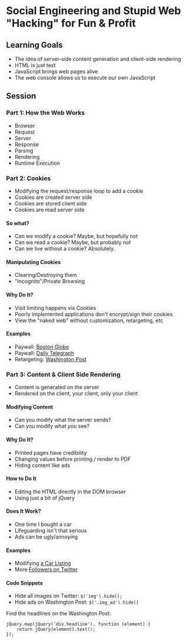 # Social Engineering and Stupid Web "Hacking" for Fun & Profit

## Learning Goals

* The idea of server-side content generation and client-side rendering
* HTML is just text
* JavaScript brings web pages alive
* The web console allows us to execute our own JavaScript

## Session

### Part 1: How the Web Works

* Browser
* Request
* Server
* Response
* Parsing
* Rendering
* Runtime Execution

### Part 2: Cookies

* Modifying the request/response loop to add a cookie
* Cookies are created server side
* Cookies are stored client side
* Cookies are read server side

#### So what?

* Can we modify a cookie? Maybe, but hopefully not
* Can we read a cookie? Maybe, but probably not
* Can we live without a cookie? Absolutely.

#### Manipulating Cookies

* Clearing/Destroying them
* "Incognito"/Private Browsing

#### Why Do It?

* Visit limiting happens via Cookies
* Poorly implemented applications don't encrypt/sign their cookies
* View the "naked web" without customization, retargeting, etc

#### Examples

* Paywall: [Boston Globe](http://www.bostonglobe.com/)
* Paywall: [Daily Telegraph](http://www.telegraph.co.uk/)
* Retargeting: [Washington Post](https://www.washingtonpost.com/)

### Part 3: Content & Client Side Rendering

* Content is generated on the server
* Rendered on the client, your client, only your client

#### Modifying Content

* Can you modify what the server sends?
* Can you modify what *you* see?

#### Why Do It?

* Printed pages have credibility
* Changing values before printing / render to PDF
* Hiding content like ads

#### How to Do It

* Editing the HTML directly in the DOM browser
* Using just a bit of jQuery

#### Does It Work?

* One time I bought a car
* Lifeguarding isn't that serious
* Ads can be ugly/annoying

#### Examples

* Modifying [a Car Listing](http://www.carmax.com/enus/view-car/default.html?id=11621735)
* More [Followers on Twitter](https://twitter.com/turingschool)

#### Code Snippets

* Hide all images on Twitter: `$('img').hide();`
* Hide ads on Washington Post: `$('.img_ad').hide()`

Find the headlines on the Washington Post:

```
jQuery.map(jQuery('div.headline'), function (element) {
    return jQuery(element).text();
});
```
